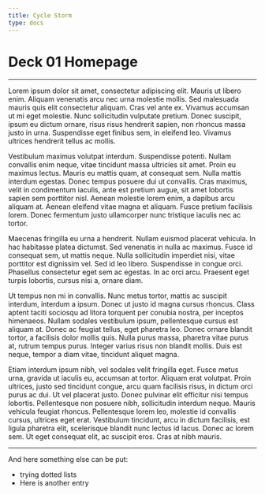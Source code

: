 ```yaml
---
title: Cycle Storm
type: docs
---
```


# Deck 01 Homepage
---
Lorem ipsum dolor sit amet, consectetur adipiscing elit. Mauris ut libero enim. Aliquam venenatis arcu nec urna molestie mollis. Sed malesuada mauris quis elit consectetur aliquam. Cras vel ante ex. Vivamus accumsan ut mi eget molestie. Nunc sollicitudin vulputate pretium. Donec suscipit, ipsum eu dictum ornare, risus risus hendrerit sapien, non rhoncus massa justo in urna. Suspendisse eget finibus sem, in eleifend leo. Vivamus ultrices hendrerit tellus ac mollis.

Vestibulum maximus volutpat interdum. Suspendisse potenti. Nullam convallis enim neque, vitae tincidunt massa ultricies sit amet. Proin eu maximus lectus. Mauris eu mattis quam, at consequat sem. Nulla mattis interdum egestas. Donec tempus posuere dui ut convallis. Cras maximus, velit in condimentum iaculis, ante est pretium augue, sit amet lobortis sapien sem porttitor nisl. Aenean molestie lorem enim, a dapibus arcu aliquam at. Aenean eleifend vitae magna et aliquam. Fusce pretium facilisis lorem. Donec fermentum justo ullamcorper nunc tristique iaculis nec ac tortor.

Maecenas fringilla eu urna a hendrerit. Nullam euismod placerat vehicula. In hac habitasse platea dictumst. Sed venenatis in nulla ac maximus. Fusce id consequat sem, ut mattis neque. Nulla sollicitudin imperdiet nisi, vitae porttitor est dignissim vel. Sed id leo libero. Suspendisse in congue orci. Phasellus consectetur eget sem ac egestas. In ac orci arcu. Praesent eget turpis lobortis, cursus nisi a, ornare diam.

Ut tempus non mi in convallis. Nunc metus tortor, mattis ac suscipit interdum, interdum a ipsum. Donec ut justo id magna cursus rhoncus. Class aptent taciti sociosqu ad litora torquent per conubia nostra, per inceptos himenaeos. Nullam sodales vestibulum ipsum, pellentesque cursus est aliquam at. Donec ac feugiat tellus, eget pharetra leo. Donec ornare blandit tortor, a facilisis dolor mollis quis. Nulla purus massa, pharetra vitae purus at, rutrum tempus purus. Integer varius risus non blandit mollis. Duis est neque, tempor a diam vitae, tincidunt aliquet magna.

Etiam interdum ipsum nibh, vel sodales velit fringilla eget. Fusce metus urna, gravida ut iaculis eu, accumsan at tortor. Aliquam erat volutpat. Proin ultrices, justo sed tincidunt congue, arcu quam facilisis risus, in dictum orci purus ac dui. Ut vel placerat justo. Donec pulvinar elit efficitur nisi tempus lobortis. Pellentesque non posuere nibh, sollicitudin interdum neque. Mauris vehicula feugiat rhoncus. Pellentesque lorem leo, molestie id convallis cursus, ultrices eget erat. Vestibulum tincidunt, arcu in dictum facilisis, est ligula pharetra elit, scelerisque blandit nunc lectus id lacus. Donec ac lorem sem. Ut eget consequat elit, ac suscipit eros. Cras at nibh mauris.

---

And here something else can be put:
- trying dotted lists
- Here is another entry